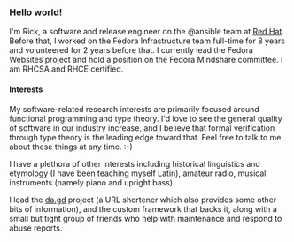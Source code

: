 ### Hello world!

I'm Rick, a software and release engineer on the @ansible team at [Red Hat](https://redhat.com/). Before that, I worked on the Fedora Infrastructure team full-time for 8 years and volunteered for 2 years before that. I currently lead the Fedora Websites project and hold a position on the Fedora Mindshare committee. I am RHCSA and RHCE certified.

#### Interests

My software-related research interests are primarily focused around functional programming and type theory. I'd love to see the general quality of software in our industry increase, and I believe that formal verification through type theory is the leading edge toward that. Feel free to talk to me about these things at any time. :-)

I have a plethora of other interests including historical linguistics and etymology (I have been teaching myself Latin), amateur radio, musical instruments (namely piano and upright bass).

I lead the [da.gd](https://da.gd/) project (a URL shortener which also provides some other bits of information), and the custom framework that backs it, along with a small but tight group of friends who help with maintenance and respond to abuse reports.
